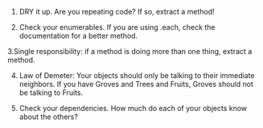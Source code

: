 

1. DRY it up. Are you repeating code? If so, extract a method!

2. Check your enumerables. If you are using .each, check the documentation for a better method.

3.Single responsibility: if a method is doing more than one thing, extract a method.

4. Law of Demeter: Your objects should only be talking to their immediate neighbors.
   If you have Groves and Trees and Fruits, Groves should not be talking to Fruits.

5. Check your dependencies. How much do each of your objects know about the others?
